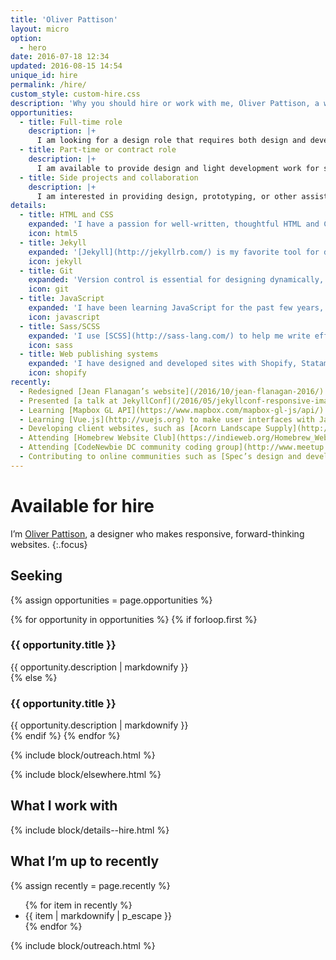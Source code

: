 ```yaml
---
title: 'Oliver Pattison'
layout: micro
option:
  - hero
date: 2016-07-18 12:34
updated: 2016-08-15 14:54
unique_id: hire
permalink: /hire/
custom_style: custom-hire.css
description: 'Why you should hire or work with me, Oliver Pattison, a web designer.'
opportunities:
  - title: Full-time role
    description: |+
      I am looking for a design role that requires both design and development expertise. This might be called “web designer” or “front-end developer”, but I am happy to work outside and in between those boundaries.
  - title: Part-time or contract role
    description: |+
      I am available to provide design and light development work for small projects (or as a small part of a larger team).
  - title: Side projects and collaboration
    description: |+
      I am interested in providing design, prototyping, or other assistance for open source projects that solve interesting problems, communicate provocative ideas, or promote social justice.
details:
  - title: HTML and CSS
    expanded: 'I have a passion for well-written, thoughtful HTML and CSS. Although it is sometimes dismissed as a simple markup language, getting HTML right is challenging, both when dealing with visual design and with accessibility and usability.'
    icon: html5
  - title: Jekyll
    expanded: '[Jekyll](http://jekyllrb.com/) is my favorite tool for designing and publishing content on the web. Most of the sites that I build currently are static sites (using Jekyll) with minimal but flexible configuration and high performance.'
    icon: jekyll
  - title: Git
    expanded: 'Version control is essential for designing dynamically, maintaining code, and collaborating quickly and remotely. I use [Git](https://git-scm.com/) as a safety net for all of my work, whether on my own or with a team.'
    icon: git
  - title: JavaScript
    expanded: 'I have been learning JavaScript for the past few years, developing interactive user interfaces with tools like [Velocity.js](http://velocityjs.org/), [Vue.js](http://vuejs.org/) and [Mapbox](https://www.mapbox.com). I believe strongly in [progressive enhancement](https://sixtwothree.org/posts/designing-experience-layers) when designing experience layers.'
    icon: javascript
  - title: Sass/SCSS
    expanded: 'I use [SCSS](http://sass-lang.com/) to help me write effective CSS. I find it invaluable as a creative tool and as a way to organize and develop styles in short and composable parts.'
    icon: sass
  - title: Web publishing systems
    expanded: 'I have designed and developed sites with Shopify, Statamic, WordPress, and other content management systems. My focus has been on integrating front-end design with content editing systems, and creating clear and usable content structures for editors.'
    icon: shopify
recently:
  - Redesigned [Jean Flanagan’s website](/2016/10/jean-flanagan-2016/)
  - Presented [a talk at JekyllConf](/2016/05/jekyllconf-responsive-images/) on responsive images with Jekyll and imgix
  - Learning [Mapbox GL API](https://www.mapbox.com/mapbox-gl-js/api/) to make interactive maps with JavaScript and WebGL
  - Learning [Vue.js](http://vuejs.org) to make user interfaces with JavaScript
  - Developing client websites, such as [Acorn Landscape Supply](http://acornlandscapesupply.ca)
  - Attending [Homebrew Website Club](https://indieweb.org/Homebrew_Website_Club) (organized by IndieWebCamp)
  - Attending [CodeNewbie DC community coding group](http://www.meetup.com/CodeNewbie-DC/) sessions to collaborate with people who are new to web development
  - Contributing to online communities such as [Spec’s design and development Slack network](http://spec.fm/) and [Jekyll Talk, the official resource for Jekyll](https://talk.jekyllrb.com/)
---
```


# Available for hire

I’m [Oliver Pattison](/about/), a designer who makes responsive, forward-thinking websites.
{:.focus}

## Seeking

{% assign opportunities = page.opportunities %}

<section class="opportunities">
  {% for opportunity in opportunities %}
    {% if forloop.first %}
      <div class="opportunities-item--featured">
        <h3>{{ opportunity.title }}</h3>
        {{ opportunity.description | markdownify }}
      </div>
    {% else %}
      <div class="opportunities-item">
        <h3>{{ opportunity.title }}</h3>
        {{ opportunity.description | markdownify }}
      </div>
    {% endif %}
  {% endfor %}
</section>

{% include block/outreach.html %}

{% include block/elsewhere.html %}

## What I work with

{% include block/details--hire.html %}

<aside class="ancillary--endnotes">
  <h2>What I’m up to recently</h2>

  {% assign recently = page.recently %}
  <ul>
    {% for item in recently %}
      <li>{{ item | markdownify | p_escape }}</li>
    {% endfor %}
  </ul>
</aside>

{% include block/outreach.html %}
